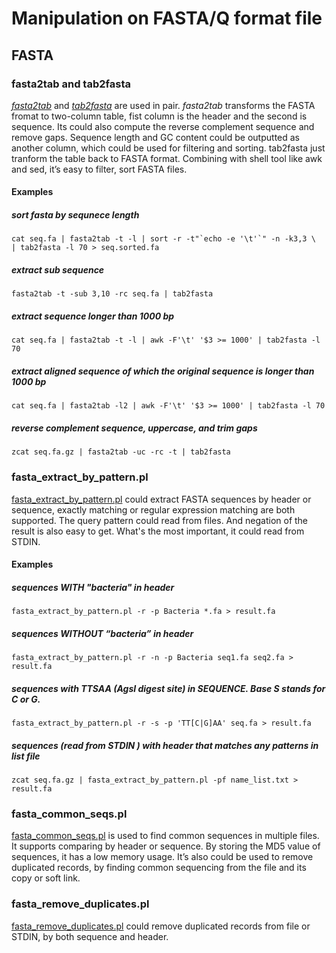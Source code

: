 # Manipulation on FASTA/Q format file

## FASTA

### fasta2tab and tab2fasta

[*fasta2tab*](https://github.com/shenwei356/bio_scripts/blob/master/sequence/fasta2tab) and [*tab2fasta*](https://github.com/shenwei356/bio_scripts/blob/master/sequence/tab2fasta) are used in pair. *fasta2tab* transforms the FASTA fromat to two-column table, fist column is the header and the second is sequence. Its could also compute the reverse complement sequence and remove gaps. Sequence length and GC content could be outputted as another column, which could be used for filtering and sorting. tab2fasta just tranform the table back to FASTA format. Combining with shell tool like awk and sed, it’s easy to filter, sort FASTA files. 

#### Examples

##### sort fasta by sequnece length

```
cat seq.fa | fasta2tab -t -l | sort -r -t"`echo -e '\t'`" -n -k3,3 \
| tab2fasta -l 70 > seq.sorted.fa
```

##### extract sub sequence

```
fasta2tab -t -sub 3,10 -rc seq.fa | tab2fasta
```

#####  extract sequence longer than 1000 bp

```
cat seq.fa | fasta2tab -t -l | awk -F'\t' '$3 >= 1000' | tab2fasta -l 70
```

##### extract aligned sequence of which the original sequence is longer than 1000 bp

```
cat seq.fa | fasta2tab -l2 | awk -F'\t' '$3 >= 1000' | tab2fasta -l 70
```

##### reverse complement sequence, uppercase, and trim gaps

```
zcat seq.fa.gz | fasta2tab -uc -rc -t | tab2fasta
```

### fasta_extract_by_pattern.pl

[fasta_extract_by_pattern.pl](https://github.com/shenwei356/bio_scripts/blob/master/sequence/fasta_extract_by_pattern.pl) could extract FASTA sequences by header or sequence, exactly matching or regular expression matching are both supported. The query pattern could read from files. And negation of the result is also easy to get. What's the most important, it could read from STDIN.  

#### Examples

##### sequences WITH "bacteria" in header

```
fasta_extract_by_pattern.pl -r -p Bacteria *.fa > result.fa
```

##### sequences WITHOUT “bacteria” in header

```
fasta_extract_by_pattern.pl -r -n -p Bacteria seq1.fa seq2.fa > result.fa
```

##### sequences with TTSAA (AgsI digest site) in SEQUENCE.  Base S stands for C or G.

```
fasta_extract_by_pattern.pl -r -s -p 'TT[C|G]AA' seq.fa > result.fa
```

##### sequences (read from STDIN ) with header that matches any patterns in list file

```
zcat seq.fa.gz | fasta_extract_by_pattern.pl -pf name_list.txt > result.fa
```

### fasta_common_seqs.pl

[fasta_common_seqs.pl](https://github.com/shenwei356/bio_scripts/blob/master/sequence/fasta_common_seqs.pl) is used to find common sequences in multiple files. It supports comparing by header or sequence. By storing the MD5 value of sequences, it has a low memory usage. It’s also could be used to remove duplicated records, by finding common sequencing from the file and its copy or soft link.

### fasta_remove_duplicates.pl

[fasta_remove_duplicates.pl](https://github.com/shenwei356/bio_scripts/blob/master/sequence/fasta_remove_duplicates.pl) could remove duplicated records from file or STDIN, by both sequence and header.
